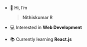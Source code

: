- 👋  Hi, I’m 

   > **Nithiskumar R**
- 💻  Interested in **Web Development**
- 📚  Currently learning **React.js**
